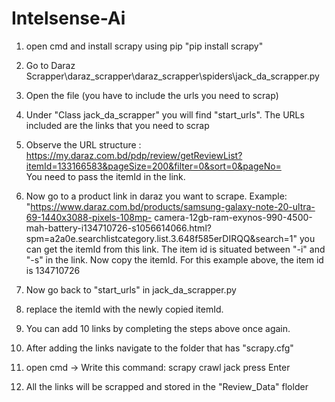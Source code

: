 # Intelsense-Ai

1. open cmd and install scrapy using pip
   "pip install scrapy"

2. Go to Daraz Scrapper\daraz_scrapper\daraz_scrapper\spiders\jack_da_scrapper.py

3. Open the file (you have to include the urls you need to scrap)

4. Under "Class jack_da_scrapper" you will find "start_urls". The URLs included are the links that you need to scrap

5. Observe the URL structure : 
   https://my.daraz.com.bd/pdp/review/getReviewList?itemId=133166583&pageSize=200&filter=0&sort=0&pageNo=   
   You need to pass the itemId in the link. 

6. Now go to a product link in daraz you want to scrape. Example:
   "https://www.daraz.com.bd/products/samsung-galaxy-note-20-ultra-69-1440x3088-pixels-108mp-
   camera-12gb-ram-exynos-990-4500-mah-battery-i134710726-s1056614066.html?spm=a2a0e.searchlistcategory.list.3.648f585erDIRQQ&search=1"
   you can get the itemId from this link. The item id is situated between "-i" and "-s" in the link. Now copy the itemId. 
   For this example above, the item id is 134710726
   
7. Now go back to "start_urls" in jack_da_scrapper.py

8. replace the itemId with the newly copied itemId.

9. You can add 10 links by completing the steps above once again. 

10. After adding the links navigate to the folder that has "scrapy.cfg"

11. open cmd -> Write this command:
    scrapy crawl jack
    press Enter
    
12. All the links will be scrapped and stored in the "Review_Data" flolder
   
